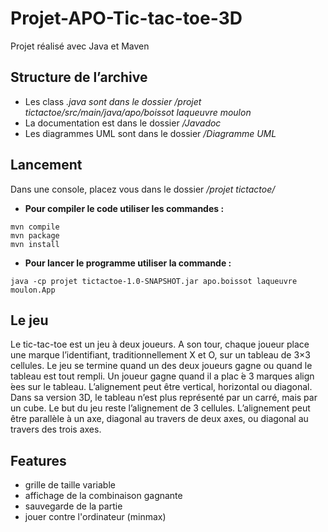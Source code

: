 # Projet-APO-Tic-tac-toe-3D
Projet réalisé avec Java et Maven


## Structure de l’archive
- Les class *.java sont dans le dossier /projet tictactoe/src/main/java/apo/boissot laqueuvre moulon*
- La documentation est dans le dossier */Javadoc*
- Les diagrammes UML sont dans le dossier */Diagramme UML*


## Lancement
Dans une console, placez vous dans le dossier */projet tictactoe/*

- **Pour compiler le code utiliser les commandes :**
```
mvn compile
mvn package
mvn install
```

- **Pour lancer le programme utiliser la commande :**
```
java -cp projet tictactoe-1.0-SNAPSHOT.jar apo.boissot laqueuvre moulon.App
```


## Le jeu
Le tic-tac-toe est un jeu à deux joueurs. A son tour, chaque joueur place une marque l’identifiant, traditionnellement X et O, sur un tableau de 3×3 cellules. Le jeu se termine quand un des deux joueurs gagne ou quand le tableau est tout rempli. Un joueur gagne quand il a plac ́e 3 marques align ́ees sur le tableau. L’alignement peut être vertical, horizontal ou diagonal.
Dans sa version 3D, le tableau n’est plus représenté par un carré, mais par un cube. Le but du jeu reste l’alignement de 3 cellules. L’alignement peut être parallèle à un axe, diagonal au travers de deux axes, ou diagonal au travers des trois axes.

## Features
- grille de taille variable
- affichage de la combinaison gagnante
- sauvegarde de la partie
- jouer contre l'ordinateur (minmax)
